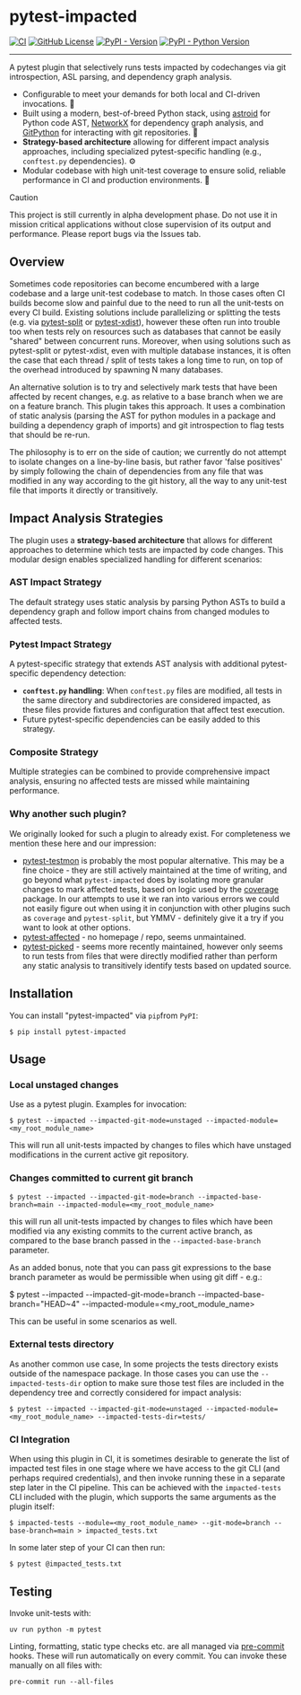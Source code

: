 # pytest-impacted

[![CI](https://github.com/promptromp/pytest-impacted/actions/workflows/ci.yml/badge.svg)](https://github.com/promptromp/pytest-impacted/actions/workflows/ci.yml)
[![GitHub License](https://img.shields.io/github/license/promptromp/pytest-impacted)](https://github.com/promptromp/pytest-impacted/blob/main/LICENSE)
[![PyPI - Version](https://img.shields.io/pypi/v/pytest-impacted)](https://pypi.org/project/pytest-impacted/)
[![PyPI - Python Version](https://img.shields.io/pypi/pyversions/pytest-impacted)](https://pypi.org/project/pytest-impacted/)

----

A pytest plugin that selectively runs tests impacted by codechanges via git introspection, ASL parsing, and dependency graph analysis.

* Configurable to meet your demands for both local and CI-driven invocations. :dromedary_camel:
* Built using a modern, best-of-breed Python stack, using [astroid](https://pylint.pycqa.org/projects/astroid/en/latest/) for
  Python code AST, [NetworkX](https://networkx.org/documentation/stable/index.html) for dependency graph analysis, and [GitPython](https://github.com/gitpython-developers/GitPython) for interacting with git repositories. :rocket:
* **Strategy-based architecture** allowing for different impact analysis approaches, including specialized pytest-specific handling (e.g., `conftest.py` dependencies). :gear:
* Modular codebase with high unit-test coverage to ensure solid, reliable performance in CI and production environments. :muscle:

> [!CAUTION]
> This project is still currently in alpha development phase. Do not use it in mission critical applications without close supervision of its output and performance. Please report bugs via the Issues tab.

## Overview

Sometimes code repositories can become encumbered with a large codebase and a large unit-test codebase to match. In those cases often CI builds become slow and painful due to the need to run all the unit-tests on every CI build. Existing solutions include parallelizing or splitting the tests (e.g. via [pytest-split](https://pypi.org/project/pytest-split/) or [pytest-xdist](https://github.com/pytest-dev/pytest-xdist)), however these often run into trouble too when tests rely on resources such as databases that cannot be easily "shared" between concurrent runs. Moreover, when using solutions such as pytest-split or pytest-xdist, even with multiple database instances, it is often the case that each thread / split of tests takes a long time to run, on top of the overhead introduced by spawning N many databases.

An alternative solution is to try and selectively mark tests that have been affected by recent changes, e.g. as relative to a base branch when we are on a feature branch. This plugin takes this approach. It uses a combination of static analysis (parsing the AST for python modules in a package and building a dependency graph of imports) and git introspection to flag tests that should be re-run.

The philosophy is to err on the side of caution; we currently do not attempt to isolate changes on a line-by-line basis, but rather favor 'false positives' by simply following the chain of dependencies from any file that was modified in any way according to the git history, all the way to any unit-test file that imports it directly or transitively.

## Impact Analysis Strategies

The plugin uses a **strategy-based architecture** that allows for different approaches to determine which tests are impacted by code changes. This modular design enables specialized handling for different scenarios:

### AST Impact Strategy

The default strategy uses static analysis by parsing Python ASTs to build a dependency graph and follow import chains from changed modules to affected tests.

### Pytest Impact Strategy

A pytest-specific strategy that extends AST analysis with additional pytest-specific dependency detection:

* **`conftest.py` handling**: When `conftest.py` files are modified, all tests in the same directory and subdirectories are considered impacted, as these files provide fixtures and configuration that affect test execution.
* Future pytest-specific dependencies can be easily added to this strategy.

### Composite Strategy

Multiple strategies can be combined to provide comprehensive impact analysis, ensuring no affected tests are missed while maintaining performance.

### Why another such plugin?

We originally looked for such a plugin to already exist. For completeness we mention these here and our impression:


* [pytest-testmon](https://testmon.org/) is probably the most popular alternative. This may be a fine choice - they are still actively maintained at the time of writing, and go beyond what `pytest-impacted` does by isolating more granular changes to mark affected tests, based on logic used by the [coverage](https://github.com/nedbat/coveragepy) package. In our attempts to use it we ran into various errors we could not easily figure out when using it in conjunction with other plugins such as `coverage` and `pytest-split`, but YMMV - definitely give it a try if you want to look at other options.
* [pytest-affected](https://pypi.org/project/pytest-affected/0.1.6/) - no homepage / repo, seems unmaintained.
* [pytest-picked](https://github.com/anapaulagomes/pytest-picked) - seems more recently maintained, however only seems to run tests from files that were directly modified rather than perform any static analysis to transitively identify tests based on updated source.
## Installation

You can install "pytest-impacted" via `pip`from `PyPI`:

    $ pip install pytest-impacted

## Usage

### Local unstaged changes

Use as a pytest plugin. Examples for invocation:

    $ pytest --impacted --impacted-git-mode=unstaged --impacted-module=<my_root_module_name>

This will run all unit-tests impacted by changes to files which have unstaged
modifications in the current active git repository.


### Changes committed to current git branch

    $ pytest --impacted --impacted-git-mode=branch --impacted-base-branch=main --impacted-module=<my_root_module_name>

this will run all unit-tests impacted by changes to files which have been
modified via any existing commits to the current active branch, as compared to
the base branch passed in the `--impacted-base-branch` parameter.

As an added bonus, note that you can pass git expressions to the base branch parameter as would be permissible when using git diff - e.g.:

 $ pytest --impacted --impacted-git-mode=branch --impacted-base-branch="HEAD~4" --impacted-module=<my_root_module_name>

This can be useful in some scenarios as well.

### External tests directory

As another common use case, In some projects the tests directory exists outside of the namespace package. In those cases you can use the `--impacted-tests-dir` option to make sure those test files are included in the dependency tree and correctly considered for impact analysis:

    $ pytest --impacted --impacted-git-mode=unstaged --impacted-module=<my_root_module_name> --impacted-tests-dir=tests/

### CI Integration

When using this plugin in CI, it is sometimes desirable to generate the list of impacted test files in one stage where we have access to the git CLI (and perhaps required credentials),
and then invoke running these in a separate step later in the CI pipeline. This can be achieved with the `impacted-tests` CLI included with the plugin, which supports the same arguments
as the plugin itself:

    $ impacted-tests --module=<my_root_module_name> --git-mode=branch --base-branch=main > impacted_tests.txt

In some later step of your CI can then run:

    $ pytest @impacted_tests.txt

## Testing

Invoke unit-tests with:

    uv run python -m pytest

Linting, formatting, static type checks etc. are all managed via [pre-commit](https://pre-commit.com/) hooks. These will run automatically on every commit. You can invoke these manually on all files with:

    pre-commit run --all-files
